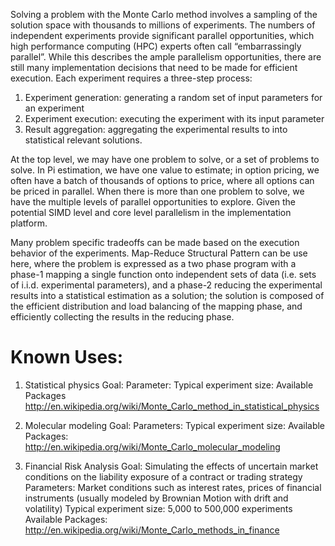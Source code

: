 Solving a problem with the Monte Carlo method involves a sampling of the solution space with thousands to millions of experiments. The numbers of independent experiments provide significant parallel opportunities, which high performance computing (HPC) experts often call “embarrassingly parallel”. While this describes the ample parallelism opportunities, there are still many implementation decisions that need to be made for efficient execution. Each experiment requires a three-step process:

1. Experiment generation: generating a random set of input parameters for an experiment
2. Experiment execution: executing the experiment with its input parameter
3. Result aggregation: aggregating the experimental results to into statistical relevant solutions.

At the top level, we may have one problem to solve, or a set of problems to solve. In Pi estimation, we have one value to estimate; in option pricing, we often have a batch of thousands of options to price, where all options can be priced in parallel. When there is more than one problem to solve, we have the multiple levels of parallel opportunities to explore. Given the potential SIMD level and core level parallelism in the implementation platform.

Many problem specific tradeoffs can be made based on the execution behavior of the experiments. Map-Reduce Structural Pattern can be use here, where the problem is expressed as a two phase program with a phase-1 mapping a single function onto independent sets of data (i.e. sets of i.i.d. experimental parameters), and a phase-2 reducing the experimental results into a statistical estimation as a solution; the solution is composed of the efficient distribution and load balancing of the mapping phase, and efficiently collecting the results in the reducing phase.

# Known Uses:
1. Statistical physics
Goal:
Parameter:
Typical experiment size:
Available Packages
http://en.wikipedia.org/wiki/Monte_Carlo_method_in_statistical_physics

2. Molecular modeling
Goal:
Parameters:
Typical experiment size:
Available Packages:
http://en.wikipedia.org/wiki/Monte_Carlo_molecular_modeling

3. Financial Risk Analysis
Goal: Simulating the effects of uncertain market conditions on the liability exposure of a contract or trading strategy
Parameters: Market conditions such as interest rates, prices of financial instruments (usually modeled by Brownian Motion with drift and volatility)
Typical experiment size: 5,000 to 500,000 experiments
Available Packages:
http://en.wikipedia.org/wiki/Monte_Carlo_methods_in_finance